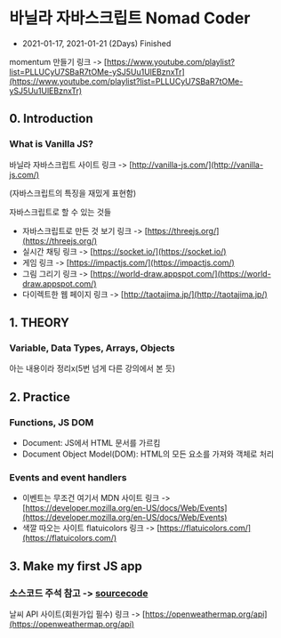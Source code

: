 # 바닐라 자바스크립트 Nomad Coder

- 2021-01-17, 2021-01-21 (2Days) Finished

momentum 만들기 링크 -> [https://www.youtube.com/playlist?list=PLLUCyU7SBaR7tOMe-ySJ5Uu1UlEBznxTr](https://www.youtube.com/playlist?list=PLLUCyU7SBaR7tOMe-ySJ5Uu1UlEBznxTr)

## 0. Introduction

### What is Vanilla JS?

바닐라 자바스크립트 사이트 링크 -> [http://vanilla-js.com/](http://vanilla-js.com/)

(자바스크립트의 특징을 재밌게 표현함)

자바스크립트로 할 수 있는 것들

- 자바스크립트로 만든 것 보기 링크 -> [https://threejs.org/](https://threejs.org/)
- 실시간 채팅 링크 -> [https://socket.io/](https://socket.io/)
- 게임 링크 -> [https://impactjs.com/](https://impactjs.com/)
- 그림 그리기 링크 -> [https://world-draw.appspot.com/](https://world-draw.appspot.com/)
- 다이렉트한 웹 페이지 링크 -> [http://taotajima.jp/](http://taotajima.jp/)

## 1. THEORY

### Variable, Data Types, Arrays, Objects

아는 내용이라 정리x(5번 넘게 다른 강의에서 본 듯)

## 2. Practice

### Functions, JS DOM

- Document: JS에서 HTML 문서를 가르킴
- Document Object Model(DOM): HTML의 모든 요소를 가져와 객체로 처리

### Events and event handlers

- 이벤트는 무조건 여기서 MDN 사이트 링크 -> [https://developer.mozilla.org/en-US/docs/Web/Events](https://developer.mozilla.org/en-US/docs/Web/Events)
- 색깔 따오는 사이트 flatuicolors 링크 -> [https://flatuicolors.com/](https://flatuicolors.com/)

## 3. Make my first JS app

### 소스코드 주석 참고 -> [sourcecode](./3장/)

날씨 API 사이트(회원가입 필수) 링크 -> [https://openweathermap.org/api](https://openweathermap.org/api)
